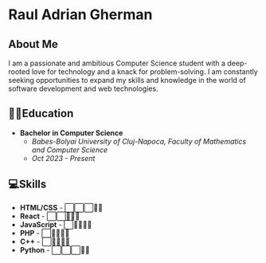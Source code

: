 # Raul Adrian Gherman

## About Me
I am a passionate and ambitious Computer Science student with a deep-rooted love for technology and a knack for problem-solving. I am constantly seeking opportunities to expand my skills and knowledge in the world of software development and web technologies.

## :man_student:Education
- **Bachelor in Computer Science**
  - *Babes-Bolyai University of Cluj-Napoca, Faculty of Mathematics and Computer Science*
  - *Oct 2023 - Present*

## :computer:Skills
- **HTML/CSS** -   :white_large_square::white_large_square::white_large_square::white_square_button::white_square_button:
- **React** -      :white_large_square::white_large_square::white_square_button::white_square_button::white_square_button:
- **JavaScript** - :white_large_square::white_square_button::white_square_button::white_square_button::white_square_button:
- **PHP** -        :white_large_square::white_square_button::white_square_button::white_square_button::white_square_button:
- **C++** -        :white_large_square::white_square_button::white_square_button::white_square_button::white_square_button:
- **Python** -     :white_large_square::white_large_square::white_large_square::white_square_button::white_square_button:


